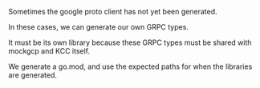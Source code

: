 Sometimes the google proto client has not yet been generated.

In these cases, we can generate our own GRPC types.

It must be its own library because these GRPC types must be shared with mockgcp and KCC itself.

We generate a go.mod, and use the expected paths for when the libraries are generated.